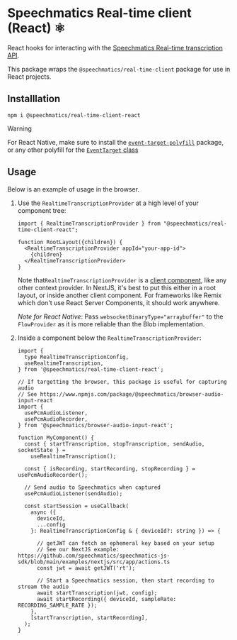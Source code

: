 # Speechmatics Real-time client (React) ⚛

React hooks for interacting with the [Speechmatics Real-time transcription API](https://docs.speechmatics.com/rt-api-ref).

This package wraps the `@speechmatics/real-time-client` package for use in React projects.

## Installlation

```
npm i @speechmatics/real-time-client-react
```

> [!WARNING]  
> For React Native, make sure to install the [`event-target-polyfill`](https://www.npmjs.com/package/event-target-polyfill) package, or any other polyfill for the [`EventTarget` class](https://developer.mozilla.org/en-US/docs/Web/API/EventTarget)

## Usage

Below is an example of usage in the browser.


1. Use the `RealtimeTranscriptionProvider` at a high level of your component tree:

    ```JSX
    import { RealtimeTranscriptionProvider } from "@speechmatics/real-time-client-react";

    function RootLayout({children}) {
      <RealtimeTranscriptionProvider appId="your-app-id">
        {children}
      </RealtimeTranscriptionProvider>
    }
    ```
    Note that`RealtimeTranscriptionProvider` is a [client component](https://nextjs.org/docs/app/building-your-application/rendering/client-components), like any other context provider. In NextJS, it's best to put this either in a root layout, or inside another client component. For frameworks like Remix which don't use React Server Components, it should work anywhere.

    _Note for React Native_: Pass `websocketBinaryType="arraybuffer"` to the `FlowProvider` as it is more reliable than the Blob implementation.

1. Inside a component below the `RealtimeTranscriptionProvider`:
    ```JSX
    import {
      type RealtimeTranscriptionConfig,
      useRealtimeTranscription,
    } from '@speechmatics/real-time-client-react';
    
    // If targetting the browser, this package is useful for capturing audio
    // See https://www.npmjs.com/package/@speechmatics/browser-audio-input-react
    import {
      usePcmAudioListener,
      usePcmAudioRecorder,
    } from '@speechmatics/browser-audio-input-react';

    function MyComponent() {
      const { startTranscription, stopTranscription, sendAudio, socketState } =
        useRealtimeTranscription();

      const { isRecording, startRecording, stopRecording } = usePcmAudioRecorder();

      // Send audio to Speechmatics when captured
      usePcmAudioListener(sendAudio);

      const startSession = useCallback(
        async ({
          deviceId,
          ...config
        }: RealtimeTranscriptionConfig & { deviceId?: string }) => {

          // getJWT can fetch an ephemeral key based on your setup
          // See our NextJS example: https://github.com/speechmatics/speechmatics-js-sdk/blob/main/examples/nextjs/src/app/actions.ts
          const jwt = await getJWT('rt');

          // Start a Speechmatics session, then start recording to stream the audio
          await startTranscription(jwt, config);
          await startRecording({ deviceId, sampleRate: RECORDING_SAMPLE_RATE });
        },
        [startTranscription, startRecording],
      );
    }
    ```
